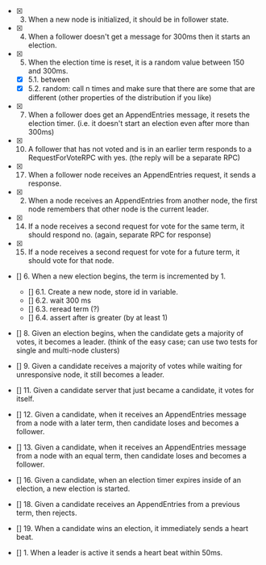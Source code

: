 - [x] 3. When a new node is initialized, it should be in follower state.
- [x] 4. When a follower doesn't get a message for 300ms then it starts an election.
- [x] 5. When the election time is reset, it is a random value between 150 and 300ms.
	- [x] 5.1. between
	- [x] 5.2. random: call n times and make sure that there are some that are different (other properties of the distribution if you like)
- [x] 7. When a follower does get an AppendEntries message, it resets the election timer. (i.e. it doesn't start an election even after more than 300ms)
- [x] 10. A follower that has not voted and is in an earlier term responds to a RequestForVoteRPC with yes. (the reply will be a separate RPC)
- [x] 17. When a follower node receives an AppendEntries request, it sends a response.
- [x] 2. When a node receives an AppendEntries from another node, the first node remembers that other node is the current leader.

- [x] 14. If a node receives a second request for vote for the same term, it should respond no. (again, separate RPC for response)
- [x] 15. If a node receives a second request for vote for a future term, it should vote for that node.
 
- [] 6. When a new election begins, the term is incremented by 1.
	- [] 6.1. Create a new node, store id in variable.
	- [] 6.2. wait 300 ms
	- [] 6.3. reread term (?)
	- [] 6.4. assert after is greater (by at least 1)
- [] 8. Given an election begins, when the candidate gets a majority of votes, it becomes a leader. (think of the easy case; can use two tests for single and multi-node clusters)
- [] 9. Given a candidate receives a majority of votes while waiting for unresponsive node, it still becomes a leader.
- [] 11. Given a candidate server that just became a candidate, it votes for itself.
- [] 12. Given a candidate, when it receives an AppendEntries message from a node with a later term, then candidate loses and becomes a follower.
- [] 13. Given a candidate, when it receives an AppendEntries message from a node with an equal term, then candidate loses and becomes a follower.
- [] 16. Given a candidate, when an election timer expires inside of an election, a new election is started.
- [] 18. Given a candidate receives an AppendEntries from a previous term, then rejects.
- [] 19. When a candidate wins an election, it immediately sends a heart beat.


- [] 1. When a leader is active it sends a heart beat within 50ms.